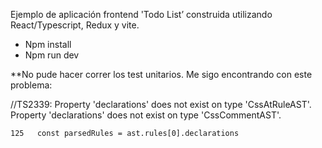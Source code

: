 Ejemplo de aplicación frontend 'Todo List’ construida utilizando React/Typescript, Redux y vite.


- Npm install
- Npm run dev

**No pude hacer correr los test unitarios. Me sigo encontrando con este problema:

//TS2339: Property 'declarations' does not exist on type 'CssAtRuleAST'.        
      Property 'declarations' does not exist on type 'CssCommentAST'.

    125   const parsedRules = ast.rules[0].declarations
